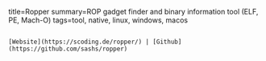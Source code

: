 title=Ropper
summary=ROP gadget finder and binary information tool (ELF, PE, Mach-O)
tags=tool, native, linux, windows, macos
~~~~~~

[Website](https://scoding.de/ropper/) | [Github](https://github.com/sashs/ropper)

